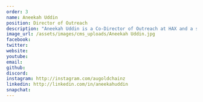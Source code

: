 ```yaml
---
order: 3
name: Aneekah Uddin
position: Director of Outreach
description: "Aneekah Uddin is a Co-Director of Outreach at HAX and a senior at Montclair High School in NJ. At HAX, she is involved in external communication and outreach with all partners and sponsors of HAX and HAXathons. As a tech enthusiast and social justice advocate, she loves promoting tech to underrepresented groups in order to foster a more inclusive field. Outside of HAX, she is involved in a wide range of STEM related extracurriculars, civics projects and fencing. In her free time, Aneekah is reading from her ever growing stack of books or creating something-- whether that's brownies, a friendship bracelet, or a photo frame."
image_url: /assets/images/cms_uploads/Aneekah Uddin.jpg
facebook: 
twitter: 
website: 
youtube: 
email: 
github: 
discord: 
instagram: http://instagram.com/augoldchainz
linkedin: http://linkedin.com/in/aneekahuddin
snapchat: 
---
```


